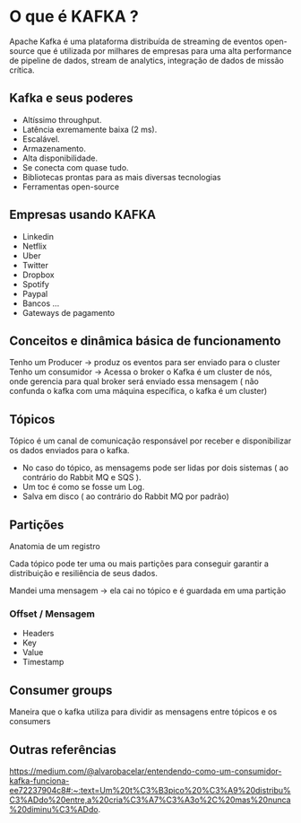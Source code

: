 # O que é KAFKA ?
Apache Kafka é uma plataforma distribuída de streaming de eventos open-source que é utilizada por milhares de empresas para uma alta performance de pipeline de dados, stream de analytics, integração de dados de missão crítica.

## Kafka e seus poderes
- Altíssimo throughput.
- Latência exremamente baixa (2 ms).
- Escalável.
- Armazenamento.
- Alta disponibilidade.
- Se conecta com quase tudo.
- Bibliotecas prontas para as mais diversas tecnologias 
- Ferramentas open-source

## Empresas usando KAFKA
- Linkedin
- Netflix
- Uber
- Twitter
- Dropbox
- Spotify
- Paypal
- Bancos ...
- Gateways de pagamento

## Conceitos e dinâmica básica de funcionamento

Tenho um Producer -> produz os eventos para ser enviado para o cluster
Tenho um consumidor -> Acessa o broker
o Kafka é um cluster de nós, onde gerencia para qual broker será enviado essa mensagem ( não confunda o kafka com uma máquina específica, o kafka é um cluster)

## Tópicos

Tópico é um canal de comunicação responsável por receber e disponibilizar os dados enviados para o kafka.

- No caso do tópico, as mensagems pode ser lidas por dois sistemas ( ao contrário do Rabbit MQ  e SQS ).
- Um toc é como se fosse um Log.
- Salva em disco ( ao contrário do Rabbit MQ por padrão)

## Partições
Anatomia de um registro


Cada tópico pode ter uma ou mais partições para conseguir garantir a distribuição e resiliência de seus dados.


Mandei uma mensagem -> ela cai no tópico e é guardada em uma partição
### Offset  / Mensagem
- Headers
- Key
- Value
- Timestamp

## Consumer groups
Maneira que o kafka utiliza para dividir as mensagens entre tópicos e os consumers

## Outras referências

https://medium.com/@alvarobacelar/entendendo-como-um-consumidor-kafka-funciona-ee72237904c8#:~:text=Um%20t%C3%B3pico%20%C3%A9%20distribu%C3%ADdo%20entre,a%20cria%C3%A7%C3%A3o%2C%20mas%20nunca%20diminu%C3%ADdo.